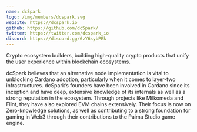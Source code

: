 ```yaml
---
name: dcSpark
logo: /img/members/dcspark.svg
website: https://dcspark.io
github: https://github.com/dcSpark/
twitter: https://twitter.com/dcspark_io
discord: https://discord.gg/6zY6sybPEk
---
```


Crypto ecosystem builders, building high-quality crypto products that unify the user experience within blockchain ecosystems.

dcSpark believes that an alternative node implementation is vital to unblocking Cardano adoption, particularly when it comes to layer-two infrastructures. dcSpark’s founders have been involved in Cardano since its inception and have deep, extensive knowledge of its internals as well as a strong reputation in the ecosystem. Through projects like Milkomeda and Flint, they have also explored EVM chains extensively. Their focus is now on Zero-knowledge solutions, as well as contributing to a strong foundation for gaming in Web3 through their contributions to the Paima Studio game engine.
